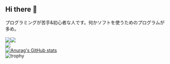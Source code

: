## Hi there 👋

プログラミングが苦手&初心者な人です。何かソフトを使うためのプログラムが多め。<br><br>
![](http://github-profile-summary-cards.vercel.app/api/cards/most-commit-language?username=rintaro-s&theme=2077)![](http://github-profile-summary-cards.vercel.app/api/cards/repos-per-language?username=rintaro-s&theme=2077)<br>![](http://github-profile-summary-cards.vercel.app/api/cards/profile-details?username=rintaro-s&theme=2077)<br>
[![Anurag's GitHub stats](https://github-readme-stats.vercel.app/api?username=rintaro-s)](https://github.com/anuraghazra/github-readme-stats)<br>
![trophy](https://github-profile-trophy.vercel.app/?username=rintaro-s)
